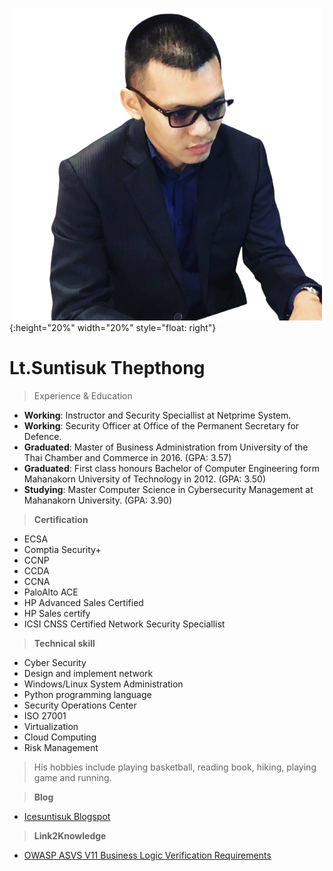![](/img/ice.png){:height="20%" width="20%" style="float: right"}

# Lt.Suntisuk Thepthong

>Experience & Education

* **Working**: Instructor and Security Speciallist at Netprime System.
* **Working**: Security Officer at Office of the Permanent Secretary for Defence.
* **Graduated**: Master of Business Administration from University of the Thai Chamber and Commerce in 2016. (GPA: 3.57)
* **Graduated**: First class honours Bachelor of Computer Engineering form Mahanakorn University of Technology in 2012. (GPA: 3.50)
* **Studying**: Master Computer Science in Cybersecurity Management at Mahanakorn University. (GPA: 3.90)

>**Certification**

* ECSA
* Comptia Security+
* CCNP
* CCDA
* CCNA
* PaloAlto ACE
* HP Advanced Sales Certified 
* HP Sales certify
* ICSI CNSS Certified Network Security Speciallist

>**Technical skill**

* Cyber Security
* Design and implement network
* Windows/Linux System Administration
* Python programming language
* Security Operations Center
* ISO 27001
* Virtualization
* Cloud Computing
* Risk Management

>His hobbies include playing basketball, reading book, hiking, playing game and running.

>**Blog**

* [Icesuntisuk Blogspot](https://icesuntisuk.blogspot.com)

>**Link2Knowledge**

* [OWASP ASVS V11 Business Logic Verification Requirements](https://gitlab.com/icesuntisuk/2020.wiki/-/blob/master/requirement/V11%20Business%20Logic%20Verification%20Requirements.md)